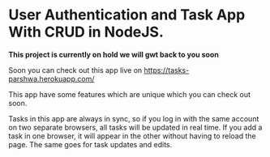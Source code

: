 # User Authentication and Task App With CRUD in NodeJS.

__This project is currently on hold we will gwt back to you soon__

Soon you can check out this app live on https://tasks-parshwa.herokuapp.com/ 

This app have some features which are unique which you can check out soon.

Tasks in this app are always in sync, so if you log in with the same account on two separate browsers, all tasks will be updated in real time. If you add a task in one browser, it will appear in the other without having to reload the page. The same goes for task updates and edits.
